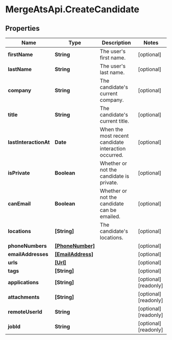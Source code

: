 # MergeAtsApi.CreateCandidate

## Properties

Name | Type | Description | Notes
------------ | ------------- | ------------- | -------------
**firstName** | **String** | The user&#39;s first name. | [optional] 
**lastName** | **String** | The user&#39;s last name. | [optional] 
**company** | **String** | The candidate&#39;s current company. | [optional] 
**title** | **String** | The candidate&#39;s current title. | [optional] 
**lastInteractionAt** | **Date** | When the most recent candidate interaction occurred. | [optional] 
**isPrivate** | **Boolean** | Whether or not the candidate is private. | [optional] 
**canEmail** | **Boolean** | Whether or not the candidate can be emailed. | [optional] 
**locations** | **[String]** | The candidate&#39;s locations. | [optional] 
**phoneNumbers** | [**[PhoneNumber]**](PhoneNumber.md) |  | [optional] 
**emailAddresses** | [**[EmailAddress]**](EmailAddress.md) |  | [optional] 
**urls** | [**[Url]**](Url.md) |  | [optional] 
**tags** | **[String]** |  | [optional] 
**applications** | **[String]** |  | [optional] [readonly] 
**attachments** | **[String]** |  | [optional] [readonly] 
**remoteUserId** | **String** |  | [optional] [readonly] 
**jobId** | **String** |  | [optional] [readonly] 


